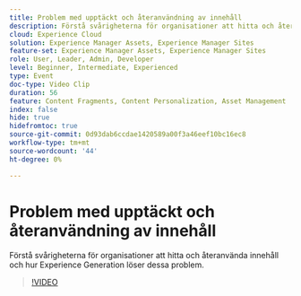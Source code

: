 ```yaml
---
title: Problem med upptäckt och återanvändning av innehåll
description: Förstå svårigheterna för organisationer att hitta och återanvända innehåll och hur Experience Generation löser dessa problem.
cloud: Experience Cloud
solution: Experience Manager Assets, Experience Manager Sites
feature-set: Experience Manager Assets, Experience Manager Sites
role: User, Leader, Admin, Developer
level: Beginner, Intermediate, Experienced
type: Event
doc-type: Video Clip
duration: 56
feature: Content Fragments, Content Personalization, Asset Management
index: false
hide: true
hidefromtoc: true
source-git-commit: 0d93dab6ccdae1420589a00f3a46eef10bc16ec8
workflow-type: tm+mt
source-wordcount: '44'
ht-degree: 0%

---
```



# Problem med upptäckt och återanvändning av innehåll

Förstå svårigheterna för organisationer att hitta och återanvända innehåll och hur Experience Generation löser dessa problem.

>[!VIDEO](https://video.tv.adobe.com/v/3459243/?learn=on&enablevpops)
